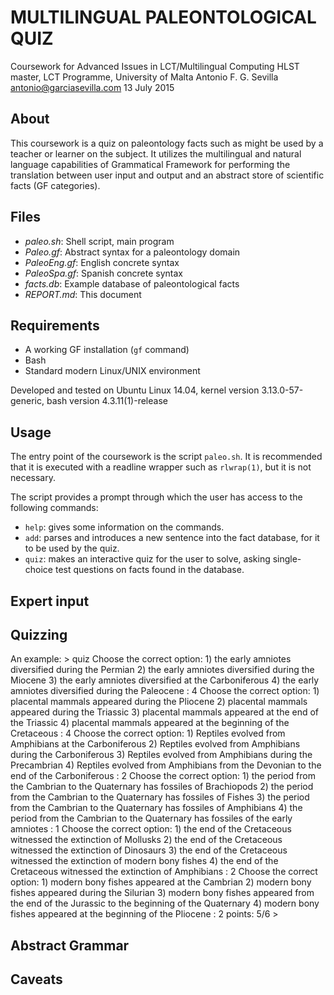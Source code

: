 MULTILINGUAL PALEONTOLOGICAL QUIZ
==================================

Coursework for Advanced Issues in LCT/Multilingual Computing
HLST master, LCT Programme, University of Malta
Antonio F. G. Sevilla <antonio@garciasevilla.com>
13 July 2015

About
-----
This coursework is a quiz on paleontology facts such as might be used by a
teacher or learner on the subject. It utilizes the multilingual and natural
language capabilities of Grammatical Framework for performing the translation
between user input and output and an abstract store of scientific facts (GF
categories).

Files
-----
* _paleo.sh_: Shell script, main program
* _Paleo.gf_: Abstract syntax for a paleontology domain
* _PaleoEng.gf_: English concrete syntax
* _PaleoSpa.gf_: Spanish concrete syntax
* _facts.db_: Example database of paleontological facts
* _REPORT.md_: This document

Requirements
------------
* A working GF installation (`gf` command)
* Bash
* Standard modern Linux/UNIX environment

Developed and tested on Ubuntu Linux 14.04, kernel version 3.13.0-57-generic,
bash version 4.3.11(1)-release

Usage
-----
The entry point of the coursework is the script `paleo.sh`. It is recommended
that it is executed with a readline wrapper such as `rlwrap(1)`, but it is not
necessary.

The script provides a prompt through which the user has access to the following
commands:
- `help`: gives some information on the commands.
- `add`: parses and introduces a new sentence into the fact database, for it to
  be used by the quiz.
- `quiz`: makes an interactive quiz for the user to solve, asking single-choice
  test questions on facts found in the database.

Expert input
------------

Quizzing
--------

An example:
    > quiz
    Choose the correct option:
    1) the early amniotes diversified during the Permian
    2) the early amniotes diversified during the Miocene
    3) the early amniotes diversified at the Carboniferous
    4) the early amniotes diversified during the Paleocene
    : 4
    Choose the correct option:
    1) placental mammals appeared during the Pliocene
    2) placental mammals appeared during the Triassic
    3) placental mammals appeared at the end of the Triassic
    4) placental mammals appeared at the beginning of the Cretaceous
    : 4
    Choose the correct option:
    1) Reptiles evolved from Amphibians at the Carboniferous
    2) Reptiles evolved from Amphibians during the Carboniferous
    3) Reptiles evolved from Amphibians during the Precambrian
    4) Reptiles evolved from Amphibians from the Devonian to the end of the Carboniferous
    : 2
    Choose the correct option:
    1) the period from the Cambrian to the Quaternary has fossiles of Brachiopods
    2) the period from the Cambrian to the Quaternary has fossiles of Fishes
    3) the period from the Cambrian to the Quaternary has fossiles of Amphibians
    4) the period from the Cambrian to the Quaternary has fossiles of the early amniotes
    : 1
    Choose the correct option:
    1) the end of the Cretaceous witnessed the extinction of Mollusks
    2) the end of the Cretaceous witnessed the extinction of Dinosaurs
    3) the end of the Cretaceous witnessed the extinction of modern bony fishes
    4) the end of the Cretaceous witnessed the extinction of Amphibians
    : 2
        Choose the correct option:
    1) modern bony fishes appeared at the Cambrian
    2) modern bony fishes appeared during the Silurian
    3) modern bony fishes appeared from the end of the Jurassic to the beginning of the Quaternary
    4) modern bony fishes appeared at the beginning of the Pliocene
    : 2
    points: 5/6
    >

Abstract Grammar
----------------

Caveats
-------

